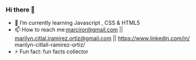 ### Hi there 👋


- 🌱 I’m currently learning Javascript , CSS & HTML5 
- 📫 How to reach me:marciror@gmail.com || marilyn.citlal.iramirez.ortiz@gmail.com || https://www.linkedin.com/in/ marilyn-citlali-ramirez-ortiz/
- ⚡ Fun fact: fun facts collector









